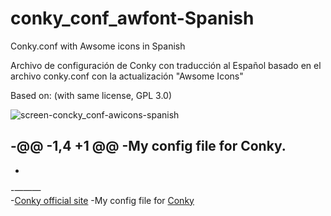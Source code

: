 # conky_conf_awfont-Spanish
Conky.conf with Awsome icons
in Spanish

Archivo de configuración de Conky con traducción al Español
basado en el archivo conky.conf con la actualización "Awsome Icons"

Based on:
(with same license, GPL 3.0)


![screen-concky_conf-awicons-spanish](https://user-images.githubusercontent.com/114377313/197448337-9713afbd-d895-467c-83ce-6670546fc91d.png)


-@@ -1,4 +1 @@
-My config file for Conky.
-
-
-———  
-[Conky official site](https://github.com/brndnmtthws/conky)
-My config file for [Conky](https://github.com/brndnmtthws/conky)
